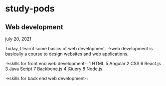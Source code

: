 # study-pods

## Web development

july 20, 2021

Today, I learnt some basics of web development.
->web development is basically a course to design websites and web applications.

->skills for front end web development-:
  1 HTML                       5 Angular
  2 CSS                        6 React.js
  3 Java Script                7 Backbone.js
  4 jQuery                     8 Node.js

->skills for back end web development-:
  


